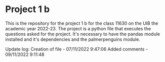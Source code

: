 # Project 1 b
This is the repository for the project 1 b for the class 11630 on the UIB the academic year 2022-23.
The project is a python file that executes the questions asked for the project.
It's necessary to have the pandas module installed and it's dependencies and the palmerpenguins module.

Update log:
	Creation of file - 07/11/2022 9:47:06
	Added comments - 09/11/2022 9:11:48